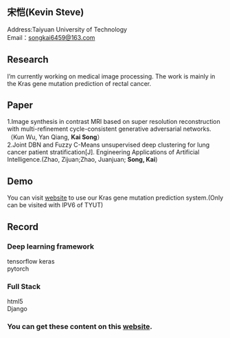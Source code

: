 ## 宋恺(Kevin Steve)
Address:Taiyuan University of Technology  
Email：songkai6459@163.com
## Research
I’m currently working on medical image processing. The work is mainly in the Kras gene mutation prediction of rectal cancer.
## Paper
1.Image synthesis in contrast MRI based on super resolution reconstruction with multi-refinement cycle-consistent generative adversarial networks.（Kun Wu, Yan Qiang, **Kai Song**）  
2.Joint DBN and Fuzzy C-Means unsupervised deep clustering for lung cancer patient stratification[J]. Engineering Applications of Artificial Intelligence.(Zhao, Zijuan;Zhao, Juanjuan; **Song, Kai**)  
## Demo
You can visit [website](http://101.7.163.111:666/) to use our Kras gene mutation prediction system.(Only can be visited with IPV6 of TYUT)
## Record
### Deep learning framework
tensorflow 
keras  
pytorch
### Full Stack
html5  
Django
### You can get these content on this [website](https://blog.csdn.net/qq_40078092).
